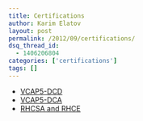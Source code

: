 ```yaml
---
title: Certifications
author: Karim Elatov
layout: post
permalink: /2012/09/certifications/
dsq_thread_id:
  - 1406206804
categories: ['certifications']
tags: []
---
```


- [VCAP5-DCD](/2012/08/vcap5-dcd/)
- [VCAP5-DCA](/2012/09/vcap5-dca/)
- [RHCSA and RHCE](/2012/12/rhcsa-and-rhce-study-guide/)

